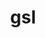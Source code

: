 ---
title: "gsl"
layout: cache
categories: [package, develop]
meta: {"versions": ["2.7.1"], "compilers": ["gcc@7.5.0"]}
spec_files: 
 - spec-0.json
spec_names:
 - 'gsl@2.7.1%gcc@7.5.0~external-cblas arch=linux-ubuntu18.04-x86_64'
---